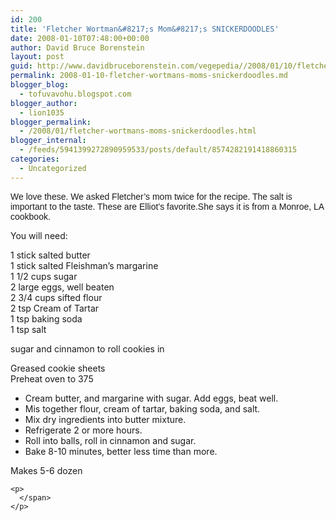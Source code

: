 ```yaml
---
id: 200
title: 'Fletcher Wortman&#8217;s Mom&#8217;s SNICKERDOODLES'
date: 2008-01-10T07:48:00+00:00
author: David Bruce Borenstein
layout: post
guid: http://www.davidbruceborenstein.com/vegepedia//2008/01/10/fletcher-wortmans-moms-snickerdoodles/
permalink: 2008-01-10-fletcher-wortmans-moms-snickerdoodles.md
blogger_blog:
  - tofuvavohu.blogspot.com
blogger_author:
  - lion1035
blogger_permalink:
  - /2008/01/fletcher-wortmans-moms-snickerdoodles.html
blogger_internal:
  - /feeds/5941399272890959533/posts/default/8574282191418860315
categories:
  - Uncategorized
---
```

<span style="font-family: arial;">We love these. We asked Fletcher&#8217;s mom twice for the recipe. The salt is important to the taste. These are Elliot&#8217;s favorite.She says it is from a Monroe, LA cookbook.</p> 

<p>
  You will need:
</p>

<p>
  1 stick salted butter<br />1 stick salted Fleishman&#8217;s margarine<br />1 1/2 cups sugar<br />2 large eggs, well beaten<br />2 3/4 cups sifted flour<br />2 tsp Cream of Tartar<br />1 tsp baking soda<br />1 tsp salt
</p>

<p>
  sugar and cinnamon to roll cookies in
</p>

<p>
  Greased cookie sheets<br />Preheat oven to 375
</p>

<p>
  </span> 
  
  <ul>
    <li>
      Cream butter, and margarine with sugar. Add eggs, beat well.
    </li>
    <li>
      Mis together flour, cream of tartar, baking soda, and salt.
    </li>
    <li>
      Mix dry ingredients into butter mixture.
    </li>
    <li>
      Refrigerate 2 or more hours.
    </li>
    <li>
      Roll into balls, roll in cinnamon and sugar.
    </li>
    <li>
      Bake 8-10 minutes, better less time than more.
    </li>
  </ul>
  
  <p>
    Makes 5-6 dozen<br /><span style="font-family: arial;"></p> 
    
    <p>
      </span>
    </p>